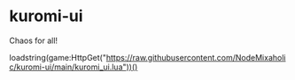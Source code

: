# kuromi-ui
Chaos for all!

loadstring(game:HttpGet("https://raw.githubusercontent.com/NodeMixaholic/kuromi-ui/main/kuromi_ui.lua"))()
